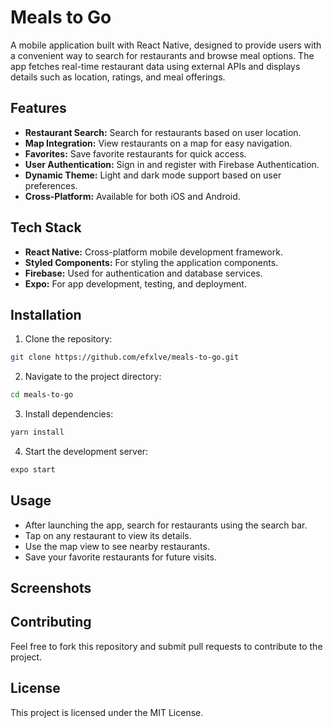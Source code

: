 # Meals to Go

A mobile application built with React Native, designed to provide users with a convenient way to search for restaurants and browse meal options. The app fetches real-time restaurant data using external APIs and displays details such as location, ratings, and meal offerings.

## Features

- **Restaurant Search:** Search for restaurants based on user location.
- **Map Integration:** View restaurants on a map for easy navigation.
- **Favorites:** Save favorite restaurants for quick access.
- **User Authentication:** Sign in and register with Firebase Authentication.
- **Dynamic Theme:** Light and dark mode support based on user preferences.
- **Cross-Platform:** Available for both iOS and Android.

## Tech Stack

- **React Native:** Cross-platform mobile development framework.
- **Styled Components:** For styling the application components.
- **Firebase:** Used for authentication and database services.
- **Expo:** For app development, testing, and deployment.

## Installation

1. Clone the repository:
```bash
git clone https://github.com/efxlve/meals-to-go.git
``` 
    
2.	Navigate to the project directory:
```bash
cd meals-to-go
```

3.	Install dependencies:
```bash
yarn install
```

4.	Start the development server:
```bash
expo start
```

## Usage

-	After launching the app, search for restaurants using the search bar.
-	Tap on any restaurant to view its details.
-	Use the map view to see nearby restaurants.
-	Save your favorite restaurants for future visits.

## Screenshots

## Contributing

Feel free to fork this repository and submit pull requests to contribute to the project.

## License

This project is licensed under the MIT License.